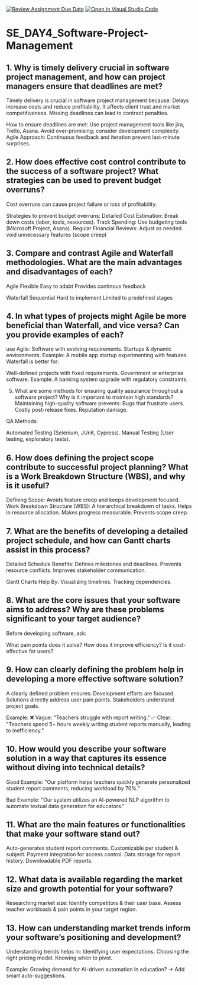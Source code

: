 [![Review Assignment Due Date](https://classroom.github.com/assets/deadline-readme-button-22041afd0340ce965d47ae6ef1cefeee28c7c493a6346c4f15d667ab976d596c.svg)](https://classroom.github.com/a/9pw6JKcu)
[![Open in Visual Studio Code](https://classroom.github.com/assets/open-in-vscode-2e0aaae1b6195c2367325f4f02e2d04e9abb55f0b24a779b69b11b9e10269abc.svg)](https://classroom.github.com/online_ide?assignment_repo_id=18623610&assignment_repo_type=AssignmentRepo)
# SE_DAY4_Software-Project-Management
## 1. Why is timely delivery crucial in software project management, and how can project managers ensure that deadlines are met?
Timely delivery is crucial in software project management because:
 Delays increase costs and reduce profitability.
It affects client trust and market competitiveness.
Missing deadlines can lead to contract penalties.

How to ensure deadlines are met:
 Use project management tools like jira, Trello, Asana.
 Avoid over-promising; consider development complexity.
Agile Approach: Continuous feedback and iteration prevent last-minute surprises.
## 2. How does effective cost control contribute to the success of a software project? What strategies can be used to prevent budget overruns?
Cost overruns can cause project failure or loss of profitability.

Strategies to prevent budget overruns:
Detailed Cost Estimation: Break down costs (labor, tools, resources).
Track Spending: Use budgeting tools (Microsoft Project, Asana).
Regular Financial Reviews: Adjust as needed.
void unnecessary features (scope creep)

## 3. Compare and contrast Agile and Waterfall methodologies. What are the main advantages and disadvantages of each?
Agile
Flexible
Easy to adabt
Provides continous feedback

Waterfall
Sequential
Hard to implement
Limited to predefined stages
## 4. In what types of projects might Agile be more beneficial than Waterfall, and vice versa? Can you provide examples of each?
use Agile:
Software with evolving requirements.
Startups & dynamic environments.
Example: A mobile app startup experimenting with features.
Waterfall is better for:

Well-defined projects with fixed requirements.
Government or enterprise software.
Example: A banking system upgrade with regulatory constraints.

5. What are some methods for ensuring quality assurance throughout a software project? Why is it important to maintain high standards?
   Maintaining high-quality software prevents:
 Bugs that frustrate users.
 Costly post-release fixes.
 Reputation damage.

QA Methods:

Automated Testing (Selenium, JUnit, Cypress).
Manual Testing (User testing, exploratory tests).

## 6. How does defining the project scope contribute to successful project planning? What is a Work Breakdown Structure (WBS), and why is it useful?
Defining Scope: Avoids feature creep and keeps development focused.
Work Breakdown Structure (WBS): A hierarchical breakdown of tasks.
Helps in resource allocation.
Makes progress measurable.
Prevents scope creep.
## 7. What are the benefits of developing a detailed project schedule, and how can Gantt charts assist in this process?

Detailed Schedule Benefits:
 Defines milestones and deadlines.
Prevents resource conflicts.
 Improves stakeholder communication.

Gantt Charts Help By:
 Visualizing timelines.
 Tracking dependencies.
## 8. What are the core issues that your software aims to address? Why are these problems significant to your target audience?
Before developing software, ask:

What pain points does it solve?
How does it improve efficiency?
Is it cost-effective for users?
## 9. How can clearly defining the problem help in developing a more effective software solution?
A clearly defined problem ensures:
Development efforts are focused.
 Solutions directly address user pain points.
 Stakeholders understand project goals.

Example:
❌ Vague: "Teachers struggle with report writing."
✅ Clear: "Teachers spend 5+ hours weekly writing student reports manually, leading to inefficiency."
## 10. How would you describe your software solution in a way that captures its essence without diving into technical details?
Good Example:
"Our platform helps teachers quickly generate personalized student report comments, reducing workload by 70%."

Bad Example:
"Our system utilizes an AI-powered NLP algorithm to automate textual data generation for educators."

## 11. What are the main features or functionalities that make your software stand out?
Auto-generates student report comments.
 Customizable per student & subject.
 Payment integration for access control.
 Data storage for report history.
 Downloadable PDF reports.
## 12. What data is available regarding the market size and growth potential for your software?
Researching market size:
 Identify competitors & their user base.
Assess teacher workloads & pain points in your target region.

## 13. How can understanding market trends inform your software’s positioning and development?
Understanding trends helps in:
Identifying user expectations.
Choosing the right pricing model.
 Knowing when to pivot.

Example:
Growing demand for AI-driven automation in education? → Add smart auto-suggestions.
